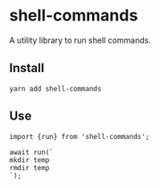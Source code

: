 # shell-commands

A utility library to run shell commands.


## Install

```
yarn add shell-commands
```


## Use

```
import {run} from 'shell-commands';

await run(`
mkdir temp
rmdir temp
`);
```
